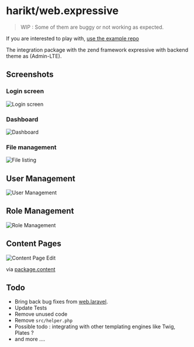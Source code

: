 # harikt/web.expressive

> WIP : Some of them are buggy or not working as expected.

If you are interested to play with, [use the example repo](https://github.com/harikt/dms-expressive-skeleton#usage)

The integration package with the zend framework expressive with backend theme as (Admin-LTE).

## Screenshots

### Login screen

![Login screen](https://user-images.githubusercontent.com/120454/30545392-16f1188a-9ca7-11e7-8908-60b0de19d173.png)

### Dashboard

![Dashboard](https://user-images.githubusercontent.com/120454/30545618-c6ac84a8-9ca7-11e7-9f59-ee4f011462f1.png)

### File management

![File listing](https://user-images.githubusercontent.com/120454/30545477-5bf11c64-9ca7-11e7-864d-630872f8ebb8.png)

## User Management

![User Management](https://user-images.githubusercontent.com/120454/30545472-55d60150-9ca7-11e7-90e1-4a28d522ba56.png)

## Role Management

![Role Management](https://user-images.githubusercontent.com/120454/30545525-7fbca17c-9ca7-11e7-8c8a-403ce1dcecb1.png)

## Content Pages

![Content Page Edit](https://user-images.githubusercontent.com/120454/30545343-f0c297b0-9ca6-11e7-94ea-23d4080e07c9.png)

via [package.content](https://github.com/dms-org/package.content/)


## Todo

* Bring back bug fixes from [web.laravel](https://github.com/dms-org/web.laravel/).
* Update Tests
* Remove unused code
* Remove `src/helper.php`
* Possible todo : integrating with other templating engines like Twig, Plates ?
* and more ....
